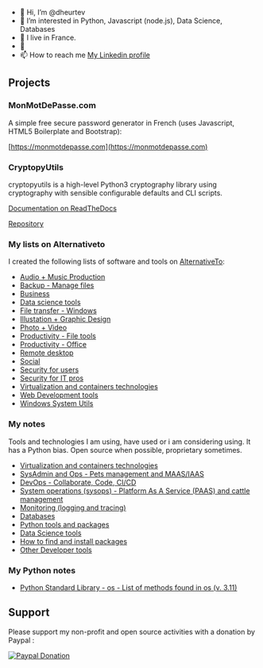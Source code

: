 - 👋 Hi, I’m @dheurtev
- 👀 I’m interested in Python, Javascript (node.js), Data Science, Databases
- 🌱 I live in France.
- 💞️ 
- 📫 How to reach me [My Linkedin profile](https://www.linkedin.com/in/david-heurtevent/)

## Projects ##

### MonMotDePasse.com ###
A simple free secure password generator in French (uses Javascript, HTML5 Boilerplate and Bootstrap): 

[https://monmotdepasse.com](https://monmotdepasse.com)

### CryptopyUtils ###
cryptopyutils is a high-level Python3 cryptography library using cryptography with sensible configurable defaults and CLI scripts.

[Documentation on ReadTheDocs](https://cryptopyutils.readthedocs.io/en/latest/)

[Repository](https://github.com/dheurtev/cryptopyutils)

### My lists on Alternativeto ###

I created the following lists of software and tools on [AlternativeTo](https://alternativeto.net/):

- [Audio + Music Production](https://alternativeto.net/list/33644/audio-music-production/)
- [Backup - Manage files](https://alternativeto.net/list/33657/backup--manage-files/)
- [Business](https://alternativeto.net/list/33660/some-business-tools/)
- [Data science tools](https://alternativeto.net/list/33667/data-science-tools/)
- [File transfer - Windows](https://alternativeto.net/list/33662/file-transfer/)
- [Illustation + Graphic Design](https://alternativeto.net/list/33643/illustration--graphic-design/)
- [Photo + Video](https://alternativeto.net/list/33642/photo-video/)
- [Productivity - File tools](https://alternativeto.net/list/33654/productivity--file-tools/)
- [Productivity - Office](https://alternativeto.net/list/33656/productivity--office/)
- [Remote desktop](https://alternativeto.net/list/33663/remote-desktop/)
- [Social](https://alternativeto.net/list/33645/social-tools/)
- [Security for users](https://alternativeto.net/list/33646/security/)
- [Security for IT pros](https://alternativeto.net/list/33647/security-for-it-pros/)
- [Virtualization and containers technologies](https://alternativeto.net/list/33666/virtualization-and-containers-technologies/)
- [Web Development tools](https://alternativeto.net/list/33665/web-dev-tools/)
- [Windows System Utils](https://alternativeto.net/list/33658/windows-system-utils/)

### My notes ###
Tools and technologies I am using, have used or i am considering using. It has a Python bias. Open source when possible, proprietary sometimes.
- [Virtualization and containers technologies](./notes/virtualization-containers.md)
- [SysAdmin and Ops - Pets management and MAAS/IAAS](./notes/sysadmin.md)
- [DevOps - Collaborate, Code, CI/CD](./notes/devops.md)
- [System operations (sysops) - Platform As A Service (PAAS) and cattle management](./notes/sysops.md)
- [Monitoring (logging and tracing)](./notes/monitoring.md)
- [Databases](./notes/databases.md)
- [Python tools and packages](./notes/python.md)
- [Data Science tools](./notes/data-science.md)
- [How to find and install packages](./notes/packages.md)
- [Other Developer tools](./notes/developer-tools.md)

### My Python notes ###

- [Python Standard Library - os - List of methods found in os (v. 3.11)](./notes/python-os-methods.md)


## Support ##

Please support my non-profit and open source activities with a donation by Paypal :

[![Paypal Donation](https://www.paypalobjects.com/en_US/FR/i/btn/btn_donateCC_LG.gif)](https://www.paypal.com/donate?hosted_button_id=MU8N9KU6VLBME)

